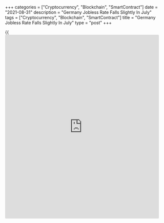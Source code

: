 +++
categories = ["Cryptocurrency", "Blockchain", "SmartContract"]
date = "2021-08-31"
description = "Germany Jobless Rate Falls Slightly In July"
tags = ["Cryptocurrency", "Blockchain", "SmartContract"]
title = "Germany Jobless Rate Falls Slightly In July"
type = "post"
+++

{{<iframe id="large-banner" src="https://www.bounty.group/#slide=19.0" width="100%" height="600" scrolling="no" style="border: 0px solid rgb(216, 221, 230); border-radius: 3px;">}}

Germany's jobless rate dropped marginally in July, data from Destatis
revealed on Tuesday.

The jobless rate fell to a seasonally adjusted 3.6 percent in July from
3.7 percent in June.

The number of unemployed came in at 1.56 million, which was a decline of
19,000 or 1.2 percent on June, the labor force survey revealed.

On an unadjusted basis, the unemployment rate held steady at 3.7 percent
in July.

Without seasonal adjustment, the number of persons in employment rose by
121,000, or +0.3 percent in July from the previous month. This month-on-
month increase was much higher than the average recorded for July of the
three pre-crisis years 2017 to 2019, Destatis reported.

The Federal Labor Agency is scheduled to issue monthly unemployment data
for August at 3.55 am ET. The unemployment rate is forecast to drop
marginally to 5.6 percent from 5.7 percent in July.

For comments and feedback [contact](https://www.playgroundfx.com/contact/): editorial@rtt[news](https://www.letsplayfx.com/blog/forex-news-website/).com

[Economic News][1]

 **What parts of the world are seeing the best (and worst) economic
performances lately? Click[here][2] to check out our [Econ Scorecard][2]
and find out! See up-to-the-moment [ranking](https://www.playgroundfx.com/blog/crypto-exchange-ranking/)s for the best and worst
performers in [GDP][3], [unemployment rate][4], [inflation][5] and much
more.**

   1. www.rtt[news](https://www.letsplayfx.com/blog/forex-news-website/).com/Content/EconomicNews.aspx
   2. www.rtt[news](https://www.letsplayfx.com/blog/forex-news-website/).com/economic-scorecard/world-rank/PPI/highest-performance.aspx
   3. www.rtt[news](https://www.letsplayfx.com/blog/forex-news-website/).com/economic-scorecard/world-rank/GDP/highest-performance.aspx
   4. www.rtt[news](https://www.letsplayfx.com/blog/forex-news-website/).com/economic-scorecard/world-rank/unemployment-rate/lowest-performance.aspx
   5. www.rtt[news](https://www.letsplayfx.com/blog/forex-news-website/).com/economic-scorecard/world-rank/CPI/highest-performance.aspx